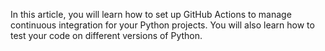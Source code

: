 In this article, you will learn how to set up GitHub Actions to manage continuous integration for your Python projects. You will also learn how to test your code on different versions of Python.
